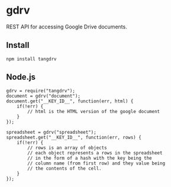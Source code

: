 # gdrv

REST API for accessing Google Drive documents.

## Install

	npm install tangdrv

## Node.js

	gdrv = require("tangdrv");
	document = gdrv("document");
	document.get("__KEY_ID__", function(err, html) {
		if(!err) {
			// html is the HTML version of the google document 
		}
	});

	spreadsheet = gdrv("spreadsheet");
	spreadsheet.get("__KEY_ID__", function(err, rows) {
		if(!err) {
			// rows is an array of objects
			// each object represents a rows in the spreadsheet
			// in the form of a hash with the key being the
			// column name (from first row) and they value being
			// the contents of the cell.
		}
	});


